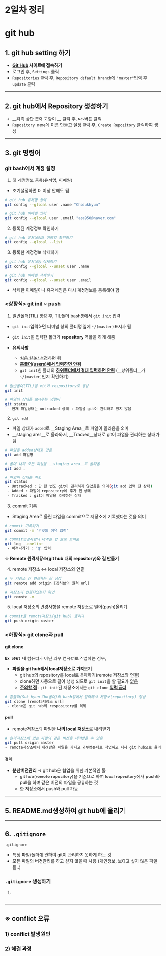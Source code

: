 # 2일차 정리

# git hub

## 1. git hub setting 하기

- __[Git Hub](https://github.com/) 사이트에 접속하기__
- 로그인 후, `Settings` 클릭
- `Repositories` 클릭 후, `Repository default branch`에 `"master"`입력 후 `update` 클릭




---

## 2. git hub에서 Repository 생성하기

- __좌측 상단 문어 고양이 __ 클릭 후, `New`버튼 클릭
- `Repository name`에 이름 만들고 설정 클릭 후, `Create Repository` 클릭하여 생성

---

## 3. git 명령어

### git bash에서 계정 설정

1. 깃 계정정보 등록(유저명, 이메일)

- 초기설정하면 더 이상 안해도 됨

```bash
# git hub 유저명 입력
git config --global user .name "Chosukhyun"

# git hub 이메일 입력
git config --global user .email "asa950@naver.com"
```





2. 등록된 계정정보 확인하기

```bash
# git hub 유저네임과 이메일 확인하기
git config --global --list
```





3. 등록한 계정정보 삭제하기

```bash
# git hub 유저네임 삭제하기
git config --global --unset user .name

# git hub 이메일 삭제하기
git config --global --unset user .email
```

- 삭제한 이메일이나 유저네임은 다시 계정정보를 등록해야 함



### <상향식> git init ~ push 

1. 일반폴더(TIL) 생성 후, TIL폴더 bash창에서 `git init` 입력

- `git init`입력하면 터미널 창의 폴더명 옆에 `~/(master)`표시가 됨

- `git init`을 입력한 폴더가 __repository__ 역할을 하게 해줌
- __유의사항__ 
  - <u>처음 1회만 설정</u>하면 됨
  - <u>__홈폴더(users)에서 입력하면 안됨__</u>
  - `git init`한 폴더의 <u>__하위폴더에서 절대 입력하면 안됨__</u> (__상위폴더__가 `~/(master)`인지 확인하기)

```bash
# 일반폴더(TIL)을 git이 respository로 생성
git init 

# 파일의 상태를 보여주는 명령어
git status
 - 현재 파일상태는 untracked 상태 : 파일을 git이 관리하고 있지 않음
```



2. `git add `

- 파일 상태가 `added`로 __Staging Area__로 파일이 올라옴을 의미
- __staging area__로 올라와서, __Tracked__상태로 git이 파일을 관리하는 상태가 됨

```bash
# 파일을 added상태로 만듬
git add 파일명

# 폴더 내의 모든 파일을 __staging area__로 올라옴
git add .

# 파일의 상태를 확인
git status
 - Untracked : 단 한 번도 git이 관리하지 않았음을 의미(git add 입력 전 상태)
 - Added : 파일이 repository에 추가 된 상태
 - Tracked : git이 파일을 추적하는 상태
```



3. commit 기록

- Staging Area로 올린 파일을 commit으로 저장소에 기록했다는 것을 의미

```bash
# commit 기록하기
git commit -m "커밋의 이유 입력"

# commit변경사항의 내역을 한 줄로 보여줌
git log --oneline
 - 빠져나가기 : "q" 입력
```



__↓ Remote 원격저장소(git hub 내의 repository)와 길 만들기__



4. remote 저장소 ↔ local 저장소와 연결

```bash
# 두 저장소 간 연결하는 길 생성
git remote add origin [깃허브의 원격 url]

# 저장소가 연결되었는지 확인
git remote -v
```



5. local 저장소의 변경사항을 remote 저장소로 밀어(push)올리기

```bash
# commit을 remote저장소(git hub) 올리기
git push origin master
```



### <하향식> git clone과 pull

#### git clone

__`Ex 상황)`__  내 컴퓨터가 아닌 외부 컴퓨터로 작업하는 경우, 

- __파일을 git hub에서 local저장소로 가져오기__ 
  - git hub의 repository를 local로 복제하기(remote 저장소와 연결)
  - clone하면 자동으로 길이 생성 되므로 `git init`을 할 필요가 <u>없음</u>
  - <u>__주의할 점__</u> : `git init`된 저장소에서는 `git clone` <u>__입력 금지__</u>

```bash
# 홈폴더(Suk Hyun Cho폴더)의 bash창에서 입력해서 저장소(repository) 형성
git clone [remote저장소 url]
 - clone은 git hub의 respository를 복제
```



#### pull

- remote저장소의 파일을 <u>__나의 local 저장소__</u>로 내려받기

```bash
# 원격저장소에 있는 파일의 같은 버전을 내려받을 수 있음
git pull origin master
- remote저장소에서 내려받은 파일을 가지고 외부컴퓨터로 작업하고 다시 git hub으로 올리는 방식으로 작업 가능
```



#### __`정리`__

- __분산버전관리__ → git hub은 협업을 위한 기본적인 툴
  - git hub(remote repository)을 기준으로 하여 local repository에서 push와 pull을 하며 같은 버전의 파일을 공유하는 것
  - 한 저장소에서 push와 pull 가능

---

## 5. README.md생성하여 git hub에 올리기

---

## 6. `.gitignore` 

`.gitignore` 

- 특정 파일/폴더에 관하여 git이 관리하지 못하게 하는 것
- 모든 파일의 버전관리를 하고 싶지 않을 때 사용 (개인정보, 보이고 싶지 않은 파일 들..)



### `.gitignore`  생성하기

1. 

## 

---

## ※ conflict 오류

### 1) conflict 발생 원인

### 2) 해결 과정



